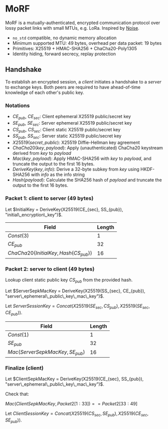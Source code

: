 # MoRF

MoRF is a mutually-authenticated, encrypted communication protocol over lossy
packet links with small MTUs, e.g. LoRa. Inspired by
[Noise](http://www.noiseprotocol.org/).

- `no_std` compatible, no dynamic memory allocation
- Minimum supported MTU: 49 bytes, overhead per data packet: 19 bytes
- Primitives: X25519 + HMAC-SHA256 + ChaCha20-Poly1305
- Identity hiding, forward secrecy, replay protection

## Handshake

To establish an encrypted session, a _client_ initiates a handshake to a
_server_ to exchange keys. Both peers are required to have ahead-of-time
knowledge of each other's public key.

### Notations

- $CE_{pub}$, $CE_{sec}$: Client ephemeral X25519 public/secret key
- $SE_{pub}$, $SE_{sec}$: Server ephemeral X25519 public/secret key
- $CS_{pub}$, $CS_{sec}$: Client static X25519 public/secret key
- $SS_{pub}$, $SS_{sec}$: Server static X25519 public/secret key
- $X25519(secret, public)$: X25519 Diffie-Hellman key agreement
- $ChaCha20(key, payload)$: Apply (unauthenticated) ChaCha20 keystream derived
  from $key$ to $payload$
- $Mac(key, payload)$: Apply HMAC-SHA256 with $key$ to $payload$, and truncate
  the output to the first 16 bytes.
- $DeriveKey(key, info)$: Derive a 32-byte subkey from $key$ using HKDF-SHA256
  with $info$ as the info string
- $Hash(payload)$: Calculate the SHA256 hash of $payload$ and truncate the
  output to the first 16 bytes.

### Packet 1: client to server (49 bytes)

Let $InitialKey = DeriveKey(X25519(CE_{sec}, SS_{pub}),
"initial\_encryption\_key")$.

| Field                                  | Length |
| -------------------------------------- | ------ |
| $Const(3)$                             | 1      |
| $CE_{pub}$                             | 32     |
| $ChaCha20(InitialKey, Hash(CS_{pub}))$ | 16     |

### Packet 2: server to client (49 bytes)

Lookup client static public key $CS_{pub}$ from the provided hash.

Let $ServerSepkMacKey = DeriveKey(X25519(SS_{sec}, CE_{pub}),
"server\_ephemeral\_public\_key\_mac\_key")$.

Let $ServerSessionKey = Concat(X25519(SE_{sec}, CS_{pub}), X25519(SE_{sec},
CE_{pub}))$.

| Field                             | Length |
| --------------------------------- | ------ |
| $Const(1)$                        | 1      |
| $SE_{pub}$                        | 32     |
| $Mac(ServerSepkMacKey, SE_{pub})$ | 16     |

### Finalize (client)

Let $ClientSepkMacKey = DeriveKey(X25519(CE_{sec}, SS_{pub}),
"server\_ephemeral\_public\_key\_mac\_key")$.

Check that:

$Mac(ClientSepkMacKey, Packet2[1:33]) == Packet2[33:49]$

Let $ClientSessionKey = Concat(X25519(CS_{sec}, SE_{pub}), X25519(CE_{sec},
SE_{pub}))$.
